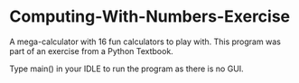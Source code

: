 # Computing-With-Numbers-Exercise
A mega-calculator with 16 fun calculators to play with. This program was part of an exercise from a Python Textbook.

Type main() in your IDLE to run the program as there is no GUI.
